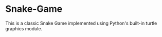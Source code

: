 # Snake-Game
This is a classic Snake Game implemented using Python's built-in turtle graphics module.
